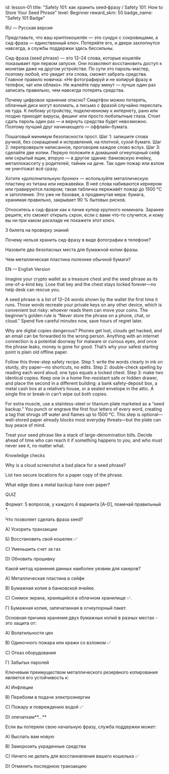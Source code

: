 id: lesson-01
title: "Safety 101: как хранить seed‑фразу / Safety 101: How to Store Your Seed Phrase"
level: Beginner
reward_skm: 50
badge_name: "Safety 101 Badge"

RU — Русская версия

Представьте, что ваш криптокошелёк — это сундук с сокровищами, а сид-фраза — единственный ключ. Потеряйте его, и двери захлопнутся навсегда, а службы поддержки здесь бессильны.

Сид-фраза (seed phrase) — это 12–24 слова, которые кошелёк показывает при первом запуске. Они позволяют восстановить доступ к монетам даже на другом устройстве. По сути это пароль-мастер, поэтому любой, кто увидит эти слова, сможет забрать средства. Главное правило новичка: «Не фотографируй и не копируй фразу в телефон, чат или облако». Не жалейте пару минут — лучше один раз записать правильно, чем навсегда потерять средства.

Почему цифровое хранение опасно? Смартфон можно потерять, облачный диск могут взломать, а письмо с фразой случайно переслать не туда. К любому устройству, подключенному к интернету, рано или поздно приходят вирусы, фишинг или просто любопытные глаза. Стоит сдать пароль один раз — и вернуть средства будет невозможно. Поэтому лучший друг начинающего — оффлайн-бумага.

Пошаговый минимум безопасности прост. Шаг 1: запишите слова ручкой, без сокращений и исправлений, на плотной, сухой бумаге. Шаг 2: перепроверьте написанное, проговорив каждое слово вслух. Шаг 3: сделайте две копии. Первую положите в домашний огнеупорный сейф или скрытый ящик, вторую — в другое здание: банковскую ячейку, металлокассету у родителей, тайник на даче. Так один пожар или взлом не уничтожат всё сразу.

Хотите «дополнительную броню» — используйте металлическую пластину из титана или нержавейки. В неё слова набиваются кернером или гравируются лазером; такая табличка переживёт пожар до 1500 °C и затопление. Это уже не базовая, а продвинутая мера: бумага, хранимая правильно, закрывает 90 % бытовых рисков.

Относитесь к сид-фразе как к пачке купюр крупного номинала. Заранее решите, кто сможет открыть схрон, если с вами что-то случится, и кому вы ни при каком раскладе не покажете этот ключ.

3 билета на проверку знаний

Почему нельзя хранить сид-фразу в виде фотографии в телефоне?

Назовите два безопасных места для бумажной копии фразы.

Чем металлическая пластина полезнее обычной бумаги?

EN — English Version

Imagine your crypto wallet as a treasure chest and the seed phrase as its one-of-a-kind key. Lose that key and the chest stays locked forever—no help desk can rescue you.

A seed phrase is a list of 12–24 words shown by the wallet the first time it runs. Those words recreate your private keys on any other device, which is convenient but risky: whoever reads them can move your coins. The beginner’s golden rule is “Never store the phrase on a phone, chat, or cloud.” Spend five careful minutes now, save hours of regret later.

Why are digital copies dangerous? Phones get lost, clouds get hacked, and an email can be forwarded to the wrong person. Anything with an internet connection is a potential doorway for malware or curious eyes, and once the phrase leaks, money is gone for good. That’s why your safest starting point is plain old offline paper.

Follow this three-step safety recipe. Step 1: write the words clearly in ink on sturdy, dry paper—no shortcuts, no edits. Step 2: double-check spelling by reading each word aloud; one typo equals a locked chest. Step 3: make two identical copies. Keep one in a home fire-resistant safe or hidden drawer, and place the second in a different building: a bank safety-deposit box, a metal cash box at a relative’s house, or a sealed envelope in the attic. A single fire or break-in can’t wipe out both copies.

For extra muscle, use a stainless-steel or titanium plate marketed as a “seed backup.” You punch or engrave the first four letters of every word, creating a tag that shrugs off water and flames up to 1500 °C. This step is optional—well-stored paper already blocks most everyday threats—but the plate can buy peace of mind.

Treat your seed phrase like a stack of large-denomination bills. Decide ahead of time who can reach it if something happens to you, and who must never see it, no matter what.

Knowledge checks

Why is a cloud screenshot a bad place for a seed phrase?

List two secure locations for a paper copy of the phrase.

What edge does a metal backup have over paper?

QUIZ

Формат: 5 вопросов, у каждого 4 варианта [A–D], помечай правильный *.

Что позволяет сделать фраза seed?

 A) Ускорить транзакции

 Б) Восстановить свой кошелек ✅

 C) Уменьшить счет за газ

 D) Обновить прошивку

Какой метод хранения данных наиболее уязвим для хакеров?

 A) Металлическая пластина в сейфе

 B) Бумажная копия в банковской ячейке.

 C) Снимок экрана, хранящийся в облачном хранилище ✅.

 Г) Бумажная копия, запечатанная в огнеупорный пакет.

Основная причина хранения двух бумажных копий в разных местах - это защита от:

 A) Волатильности цен

 B) Одиночного пожара или кражи со взломом ✅

 C) Отказ оборудования

 Г) Забытых паролей

Ключевым преимуществом металлического резервного копирования является его устойчивость к:

A) Инфляции

 B) Перебоям в подаче электроэнергии

 C) Пожару и повреждению водой ✅

 D) опечаткам**…**

Если вы потеряли свою начальную фразу, служба поддержки может:

 A) Выслать вам новую

 B) Заморозить украденные средства

 C) Ничего не делать для восстановления вашего кошелька ✅

 D) Отменить последнюю транзакцию



